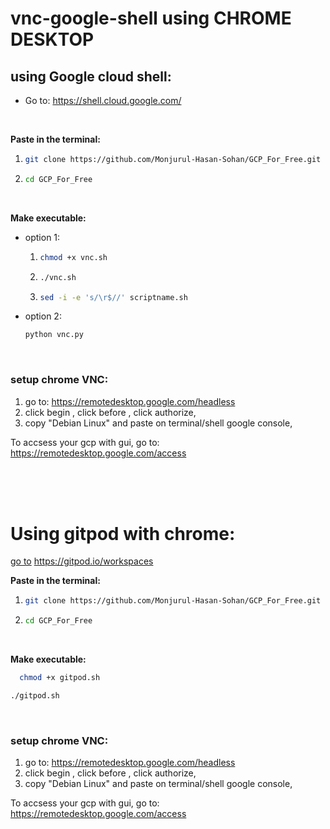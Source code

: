 # vnc-google-shell using **CHROME DESKTOP**

## using Google cloud shell: 
- Go to: https://shell.cloud.google.com/

<br>

**Paste in the terminal:**
  1.  ```bash
      git clone https://github.com/Monjurul-Hasan-Sohan/GCP_For_Free.git
      ```
  2. ```bash
     cd GCP_For_Free
     ```

<br>

**Make executable:**
- option 1:
    1. ```bash
       chmod +x vnc.sh
       ```
    2. ```bash
       ./vnc.sh
       ```
    3. ```bash
       sed -i -e 's/\r$//' scriptname.sh
       ```
  
- option 2:
    ```bash
  python vnc.py
    ```
    
<br>

### setup chrome VNC:
  1. go to: https://remotedesktop.google.com/headless
  2. click begin , click before , click authorize,
  3. copy "Debian Linux" and paste on terminal/shell google console,
  
  To accsess your gcp with gui, go to: https://remotedesktop.google.com/access

<br>
<br>
<br>

# Using gitpod with chrome:
[go to](https://gitpod.io/workspaces) https://gitpod.io/workspaces

**Paste in the terminal:**
  1. ```bash
     git clone https://github.com/Monjurul-Hasan-Sohan/GCP_For_Free.git
     ```
  2. ```bash
     cd GCP_For_Free
     ```
     
<br>   

**Make executable:**
```bash
  chmod +x gitpod.sh
  ```
```bash
./gitpod.sh
```

<br>

### setup chrome VNC:
  1. go to: https://remotedesktop.google.com/headless
  2. click begin , click before , click authorize,
  3. copy "Debian Linux" and paste on terminal/shell google console,
  
  To accsess your gcp with gui, go to: https://remotedesktop.google.com/access
